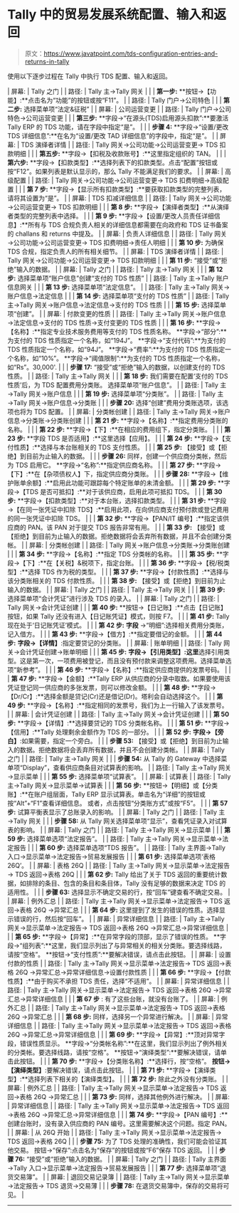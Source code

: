 # Tally 中的贸易发展系统配置、输入和返回

> 原文：<https://www.javatpoint.com/tds-configuration-entries-and-returns-in-tally>

使用以下逐步过程在 Tally 中执行 TDS 配置、输入和返回。

| 屏幕: | Tally 之门 |
| 路径: | Tally 主→Tally 网关 |
|  | **第一步:**
**按钮→【功能】:**点击名为“功能”的按钮或按“F11”。 |
| 路径: | Tally 门户→公司特色 |
|  | **第二步:**
选择菜单项“法定&征税” |
| 屏幕: | 公司运营变更 |
| 路径: | Tally 门户→公司特色→公司运营变更 |
|  | **第三步:**
**字段→“在源头(TDS)启用源头扣款”:**要激活 Tally ERP 的 TDS 功能，请在字段中指定“是”。 |
|  | **步骤 4:**
**字段→“设置/更改 TDS 详细信息”:**在名为“设置/更改 TAD 详细信息”的字段中，指定“是”。 |
| 屏幕: | TDS 演绎者详情 |
| 路径: | Tally 网关→公司功能→公司运营变更→ TDS 扣款明细 |
|  | **第五步:**
**字段→【扣税及收款账号】:**这里指定组织的 TAN。 |
|  | **第六步:**
**字段→【扣款类型】:**选择列表下的扣款类型。点击“配置”按钮或按“F12”。如果列表是默认显示的，那么 Tally 不能满足我们的要求。 |
| 屏幕: | 高级配置 |
| 路径: | Tally 网关→公司功能→公司运营变更→ TDS 扣费明细→高级配置 |
|  | **第 7 步:**
**字段→【显示所有扣款类型】:**要获取扣款类型的完整列表，请将其设置为“是”。 |
| 屏幕: | TDS 扣减详细信息 |
| 路径: | Tally 网关→公司功能→公司运营变更→ TDS 扣款明细 |
|  | **第 8 步:**
**字段→【演绎者类型】:**从演绎者类型的完整列表中选择。 |
|  | **第 9 步:**
**字段→【设置/更改人员责任详细信息】:**所有与 TDS 合规负责人相关的详细信息都需要在向政府和 TDS 证书备案的 challans 和 returns 中提及。 |
| 屏幕: | 负责人详细信息 |
| 路径: | Tally 网关→公司功能→公司运营变更→ TDS 扣费明细→责任人明细 |
|  | **第 10 步:**
为确保 TDS 合规，指定负责人的所有相关细节。 |
| 屏幕: | TDS 演绎者详情 |
| 路径: | Tally 网关→公司功能→公司运营变更→ TDS 扣款明细 |
|  | **第 11 步:**
“接受”或“拒绝”输入的数据。 |
| 屏幕: | Tally 之门 |
| 路径: | Tally 主→Tally 网关 |
|  | **第 12 步:**
选择菜单项“账户信息”创建“支付的 TDS 性质” |
| 路径: | Tally 主→Tally 账户信息网关 |
|  | **第 13 步:**
选择菜单项“法定信息”。 |
| 路径: | Tally 主→Tally 网关→账户信息→法定信息 |
|  | **第 14 步:**
选择菜单项“支付的 TDS 性质” |
| 路径: | Tally 主→Tally 网关→账户信息→法定信息→支付的 TDS 性质 |
|  | **第 15 步:**
选择菜单项“创建”。 |
| 屏幕: | 付款变更的性质 |
| 路径: | Tally 主→Tally 网关→账户信息→法定信息→支付的 TDS 性质→支付变更的 TDS 性质 |
|  | **第 16 步:**
**字段→【名称】:**指定专业技术服务费用等支付的 TDS 性质名称。
**字段→“部分”:**为支付的 TDS 性质指定一个名称，如“194J”。
**字段→“支付代码”:**为支付的 TDS 性质指定一个名称，如“94J”。
**字段→“费率”:**为支付的 TDS 性质指定一个名称，如“10%”。
**字段→“阈值限制”:**为支付的 TDS 性质指定一个名称，如“Rs”。30,000'. |
|  | **步骤 17:**
“接受”或“拒绝”输入的数据，以创建支付的 TDS 性质。 |
| 路径: | Tally 主→Tally 网关 |
|  | **第 18 步:**
我们需要在配置‘支付的 TDS 性质’后，为 TDS 配置费用分类账。
选择菜单项“账户信息”。 |
| 路径: | Tally 主→Tally 网关→账户信息 |
|  | **第 19 步:**
选择菜单项“分类账”。 |
| 路径: | Tally 主→Tally 网关→账户信息→分类账 |
|  | **步骤 20:**
选择“创建”费用分类账选项，该选项也将为 TDS 配置。 |
| 屏幕: | 分类帐创建 |
| 路径: | Tally 主→Tally 网关→账户信息→分类账→分类账创建 |
|  | **第 21 步:**
**字段→【名称】:**指定费用分类账的名称。 |
|  | **第 22 步:**
**字段→【下】:**在相应的费用组下，指定分类账。 |
|  | **第 23 步:**
**字段 TDS 是否适用】:**这里选择【应用】。 |
|  | **第 24 步:**
**字段→【支付性质】:**选择与本台账相关的 TDS 支付性质。 |
|  | **第 25 步:**
【接受】或【拒绝】到目前为止输入的数据。 |
|  | **步骤 26:**
同样，创建一个供应商分类帐，然后为 TDS 启用它。
**字段→“名称”:**指定供应商名称。 |
|  | **第 27 步:**
**字段→【下】:**在【杂项债权人】下，指定供应商分类账。 |
|  | **步骤 28:**
**字段→【维护账单余额】:**启用此功能可跟踪每个特定账单的未清金额。 |
|  | **第 29 步:**
**字段→【TDS 是否可抵扣】:**对于该供应商，启用此项可抵扣 TDS。 |
|  | **第 30 步:**
**字段→【扣款类型】:**对于本台账，选择扣款类型。 |
|  | **第 31 步:**
**字段→【在同一张凭证中扣除 TDS】:**启用此项，在向供应商支付预付款或登记费用的同一张凭证中扣除 TDS。 |
|  | **第 32 步:**
**字段→【PAN/IT 编号】:**指定该供应商的 PAN。该 PAN 对于提交 TDS 报告非常有用。 |
|  | **第 33 步:**
【接受】或【拒绝】到目前为止输入的数据。拒绝数据将会丢弃所有数据，并且不会创建分类帐。 |
| 屏幕: | 分类帐创建 |
| 路径: | Tally 网关→账户信息→分类账→分类账创建 |
|  | **第 34 步:**
**字段→【名称】:**指定 TDS 分类帐的名称。 |
|  | **第 35 步:**
**字段→【下】:**在【关税】&税项下，指定台账。 |
|  | **第 36 步:**
**字段→【税/税类型】:**选择 TDS 作为税的类型。 |
|  | **第 37 步:**
**字段→【付款性质】:**选择与该分类账相关的 TDS 付款性质。 |
|  | **第 38 步:**
【接受】或【拒绝】到目前为止输入的数据。 |
| 屏幕: | Tally 之门 |
| 路径: | Tally 主→Tally 网关 |
|  | **第 39 步:**
选择菜单项“会计凭证”进行涉及 TDS 的录入。 |
| 屏幕: | Tally 之门 |
| 路径: | Tally 网关→会计凭证创建 |
|  | **第 40 步:**
**按钮→【日记账】:**点击【日记账】按钮，如果 Tally 还没有进入【日记账凭证】模式，则按 F7。 |
|  | **第 41 步:**
Tally 现在处于‘日记账凭证’模式。 |
|  | **第 42 步:**
**字段** →“明细”:选择相关费用分类账，记入借方。 |
|  | **第 43 步:**
**字段→【借方】:**指定要借记的金额。 |
|  | **第 44 步:**
**字段→【详情】**:指定要贷记的分类账。 |
| 屏幕: | 账单明细 |
| 路径: | Tally 网关→会计凭证创建→账单明细 |
|  | **第 45 步:**
**字段→【引用类型】:这里**选择引用类型。这是第一次，一项费用被登记，而且没有预付款来调整这项费用。选择菜单选项“新参考”。 |
|  | **第 46 步:**
**字段→【名称】:**指定供应商提供的发票号码。 |
|  | **第 47 步:**
**字段→【金额】:**Tally ERP 从供应商的分录中取数。如果要使用该凭证登记同一供应商的多张发票，则可以修改金额。 |
|  | **第 48 步:**
**字段→【Dr/Cr】:**选择金额是贷记(Cr)还是借记(Dr)。塔利会自动选择这个。 |
|  | **第 49 步:**
**字段→【名称】:**指定相同的发票号，我们为上一行输入了该发票号。 |
| 屏幕: | 会计凭证创建 |
| 路径: | Tally 主→Tally 网关→会计凭证创建 |
|  | **第 50 步:**
**字段→【详情】:**选择要贷记的 TDS 分类帐名称。 |
|  | **第 51 步:**
**字段→【信用】:**Tally 处理剩余金额作为 TDS 的一部分。 |
|  | **第 52 步:**
**字段→【旁白】**:如果需要，指定一个旁白。 |
|  | **步骤 53:**
【接受】或【拒绝】到目前为止输入的数据。拒绝数据将会丢弃所有数据，并且不会创建分类帐。 |
| 屏幕: | Tally 之门 |
| 路径: | Tally 主→Tally 网关 |
|  | **步骤 54:**
从 Tally 的 Gateway 中选择菜单项“Display”，查看供应商条目对试算表的影响。 |
| 路径: | Tally 主→Tally 网关→显示菜单 |
|  | **第 55 步:**
选择菜单项“试算表”。 |
| 屏幕: | 试算表 |
| 路径: | Tally 主→Tally 网关→显示菜单→试算表 |
|  | **第 56 步:**
**按钮→【明细】或【分类账】:**在账户组层面，Tally ERP 显示试算表。单击名为“详细”的按钮或按“Alt”+“F1”查看详细信息。
或者，点击按钮“分类账方式”或按“F5”。 |
|  | **第 57 步:**
试算平衡表显示了总账录入的影响。 |
| 屏幕: | Tally 之门 |
| 路径: | Tally 主→Tally 网关 |
|  | **步骤 58:**
从 Tally 网关选择菜单项“显示”，查看凭证录入对试算表的影响。 |
| 屏幕: | Tally 之门 |
| 路径: | Tally 主→Tally 网关→显示菜单 |
|  | **第 59 步:**
选择菜单选项“法定报告”。 |
| 路径: | Tally 主→Tally 网关→显示菜单→法定报告 |
|  | **第 60 步:**
选择菜单选项“TDS 报告”。 |
| 路径: | Tally 主界面→Tally 入口→显示菜单→法定报告→贸易发展报告 |
|  | **第 61 步:**
选择菜单选项‘表格 26Q’。 |
| 屏幕: | 表格 26Q |
| 路径: | Tally 主→Tally 网关→显示菜单→法定报告→ TDS 返回→表格 26Q |
|  | **第 62 步:**
Tally 给出了关于 TDS 返回的重要统计数据，如排除的条目、包含的条目和条目体，Tally 没有足够的数据来决定 TDS 的适用性。 |
|  | **步骤 63:**
选择显示不确定交易的行，按“回车”键查看不确定交易。 |
| 屏幕: | 例外汇总 |
| 路径: | Tally 主→Tally 网关→显示菜单→法定报告→ TDS 返回→表格 26Q →异常汇总 |
|  | **第 64 步:**
这里提到了发生的错误的性质。选择显示错误的行，然后按“回车”。 |
| 屏幕: | 异常详细信息 |
| 路径: | Tally 主→Tally 网关→显示菜单→法定报告→ TDS 返回→表格 26Q →异常汇总→异常详细信息 |
|  | **第 65 步:**
**字段→【异常】:**在异常字段的顶部，显示了错误的性质。
**字段→“组列表”:**这里，我们显示列出了与异常相关的相关分类账。要选择线路，请按“空格”。
**按钮→“支付性质”:**要解决错误，请点击此按钮。 |
| 屏幕: | 设置付款的性质 |
| 路径: | Tally 主→Tally 网关→显示菜单→法定报告→ TDS 返回→表格 26Q →异常汇总→异常详细信息→设置付款性质 |
|  | **第 66 步:**
**字段→【付款性质】:**由于购买不承担 TDS 责任，选择“不适用”。 |
| 屏幕: | 异常详细信息 |
| 路径: | Tally 主→Tally 网关→显示菜单→法定报告→ TDS 返回→表格 26Q →异常汇总→异常详细信息 |
|  | **第 67 步** :
有了这些台账，就没有台账了。 |
| 屏幕: | 例外汇总 |
| 路径: | Tally 主→Tally 网关→显示菜单→法定报告→ TDS 返回→表格 26Q →异常汇总 |
|  | **第 68 步:**
同样，选择另一个异常进行解决。 |
| 屏幕: | 异常详细信息 |
| 路径: | Tally 主→Tally 网关→显示菜单→法定报告→ TDS 返回→表格 26Q →异常汇总→异常详细信息 |
|  | **第 69 步:**
**字段→【异常】:**顶对异常字段，错误性质显示。
**字段→“分类帐名称”:**在这里，我们显示列出了例外相关的分类帐。要选择线路，请按“空格”。
**按钮→“演绎类型”:**要解决错误，请单击此按钮。 |
|  | **第 70 步:**
**字段→【分类账名称】:**选择行，按“空格”。
**按钮→【演绎类型】**:要解决错误，请点击此按钮。 |
|  | **第 71 步:**
**字段→【演绎类型】:**选择列表下相关的【演绎类型】。 |
|  | **第 72 步:**
除此之外没有分类账。 |
| 屏幕: | 例外汇总 |
| 路径: | Tally 主→Tally 网关→显示菜单→法定报告→ TDS 返回→表格 26Q →异常汇总 |
|  | **第 73 步:**
同样，选择其他例外进行解决。 |
| 屏幕: | 异常详细信息 |
| 路径: | Tally 主→Tally 网关→显示菜单→法定报告→ TDS 返回→表格 26Q →异常汇总→异常详细信息 |
|  | **第 74 步:**
**字段→【PAN 编号】:**创建台账时，没有录入供应商的 PAN 编号。这里需要解决这个问题。指定 PAN。 |
| 屏幕: | 从 26Q 开始 |
| 路径: | Tally 主→Tally 网关→显示菜单→法定报告→ TDS 返回→表格 26Q |
|  | **步骤 75:**
为了 TDS 处理的准确性，我们可能会验证其他交易。
按钮→“保存”:点击名为“保存”的按钮或按“F6”保存 TDS 返回。 |
|  | **步骤 76:**
“接受”或“拒绝”输入的数据。 |
| 屏幕: | Tally 之门 |
| 路径: | Tally 主界面→Tally 入口→显示菜单→法定报告→贸易发展报告 |
|  | **第 77 步:**
选择菜单项“退货交易簿”。 |
| 屏幕: | 退回交易记录簿 |
| 路径: | Tally 主→Tally 网关→显示菜单→法定报告→ TDS 退货→交易薄 |
|  | **步骤 78:**
在退货交易簿中，保存的交易将可见。 |

* * *